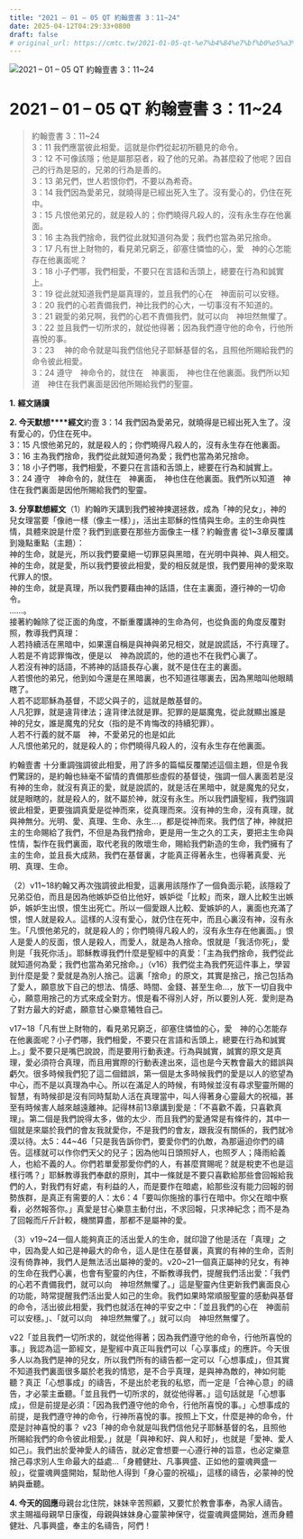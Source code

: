 ```yaml
---
title: "2021 – 01 – 05 QT 約翰壹書 3：11~24"
date: 2025-04-12T04:29:33+0800
draft: false
# original_url: https://cmtc.tw/2021-01-05-qt-%e7%b4%84%e7%bf%b0%e5%a3%b9%e6%9b%b8-3%ef%bc%9a1124
---
```


![2021 – 01 – 05 QT 約翰壹書 3：11\~24](/images/qt.jpg   "2021 – 01 – 05 QT 約翰壹書 3：11\~24")

# 2021 – 01 – 05 QT 約翰壹書 3：11\~24

> 約翰壹書 3：11\~24  
> 3：11 我們應當彼此相愛。這就是你們從起初所聽見的命令。  
> 3：12 不可像該隱；他是屬那惡者，殺了他的兄弟。為甚麼殺了他呢？因自己的行為是惡的，兄弟的行為是善的。  
> 3：13 弟兄們，世人若恨你們，不要以為希奇。  
> 3：14 我們因為愛弟兄，就曉得是已經出死入生了。沒有愛心的，仍住在死中。  
> 3：15 凡恨他弟兄的，就是殺人的；你們曉得凡殺人的，沒有永生存在他裏面。  
> 3：16 主為我們捨命，我們從此就知道何為愛；我們也當為弟兄捨命。  
> 3：17 凡有世上財物的，看見弟兄窮乏，卻塞住憐恤的心，愛　神的心怎能存在他裏面呢？  
> 3：18 小子們哪，我們相愛，不要只在言語和舌頭上，總要在行為和誠實上。  
> 3：19 從此就知道我們是屬真理的，並且我們的心在　神面前可以安穩。  
> 3：20 我們的心若責備我們，神比我們的心大，一切事沒有不知道的。  
> 3：21 親愛的弟兄啊，我們的心若不責備我們，就可以向　神坦然無懼了。  
> 3：22 並且我們一切所求的，就從他得著；因為我們遵守他的命令，行他所喜悅的事。  
> 3：23 　神的命令就是叫我們信他兒子耶穌基督的名，且照他所賜給我們的命令彼此相愛。  
> 3：24 遵守　神命令的，就住在　神裏面，　神也住在他裏面。我們所以知道　神住在我們裏面是因他所賜給我們的聖靈。

**1.** **經文誦讀**

**2. 今天默想****經文**約壹 3：14 我們因為愛弟兄，就曉得是已經出死入生了。沒有愛心的，仍住在死中。  
3：15 凡恨他弟兄的，就是殺人的；你們曉得凡殺人的，沒有永生存在他裏面。  
3：16 主為我們捨命，我們從此就知道何為愛；我們也當為弟兄捨命。  
3：18 小子們哪，我們相愛，不要只在言語和舌頭上，總要在行為和誠實上。  
3：24 遵守　神命令的，就住在　神裏面，　神也住在他裏面。我們所以知道　神住在我們裏面是因他所賜給我們的聖靈。

**3. 分享默想經文**（1）約翰昨天講到我們被神揀選拯救，成為「神的兒女」，神的兒女理當要「像祂一樣（像主一樣）」，活出主耶穌的性情與生命。主的生命與性情，具體來說是什麼？我們到底要在那些方面像主一樣？約翰壹書 從1\~3章反覆講到幾點重點（主題）：  
神的生命，就是光，所以我們要棄絕一切罪惡與黑暗，在光明中與神、與人相交。  
神的生命，就是愛，所以我們要彼此相愛，愛的相反就是恨，我們要用神的愛來取代罪人的恨。  
神的生命，就是真理，所以我們要藉由神的話語，住在主裏面，遵行神的一切命令。  
……。  
接著約翰除了從正面的角度，不斷重覆講神的生命為何，也從負面的角度反覆對照，教導我們真理：  
人若持續活在黑暗中，如果還自稱是與神與弟兄相交，就是說謊話，不行真理了。  
人若是不肯認罪悔改，便是以　神為說謊的，他的道也不在我們心裏了。  
人若沒有神的話語，不將神的話語長存心裏，就不是住在主的裏面。  
人若恨他的弟兄，他到如今還是在黑暗裏，也不知道往哪裏去，因為黑暗叫他眼睛瞎了。  
人若不認耶穌為基督，不認父與子的，這就是敵基督的。  
人凡犯罪，就是違背律法；違背律法就是罪。犯罪的是屬魔鬼，從此就顯出誰是　神的兒女，誰是魔鬼的兒女（指的是不肯悔改的持續犯罪）。  
人若不行義的就不屬　神，不愛弟兄的也是如此  
人凡恨他弟兄的，就是殺人的；你們曉得凡殺人的，沒有永生存在他裏面。

約翰壹書 十分重調強調彼此相愛，用了許多的篇幅反覆闡述這個主題，但是令我們驚訝的，是約翰也絲毫不留情的責備那些虛假的基督徒，強調一個人裏面若是沒有神的生命，就沒有真正的愛，就是說謊的，就是活在黑暗中，就是魔鬼的兒女，就是眼瞎的，就是殺人的，就不屬於神，就沒有永生。所以我們讀聖經，我們強調彼此相愛，更要強調真愛是從神而來，從真理而來。沒有神的生命，沒有真理，就與神無分。光明、愛、真理、生命、永生…，都是從神而來。我們信了神，神就把主的生命賜給了我們，不但是為我們捨命，更是用一生之久的工夫，要把主生命與性情，製作在我們裏面，取代老我的敗壞生命，賜給我們新造的生命，我們擁有了主的生命，並且長大成熟，我們在基督裏，才能真正得著永生，也得著真愛、光明、真理、生命。

（2）v11\~18約翰又再次強調彼此相愛，這裏用該隱作了一個負面示範，該隱殺了兄弟亞伯，而且是因為他嫉妒亞伯比他好，嫉妒從「比較」而來，跟人比較生出嫉妒，嫉妒生出恨，恨生出死亡。所以一個愛跟人比較、愛嫉妒的人，裏面也充滿了恨，恨人就是殺人。這樣的人沒有愛心，就仍住在死中，而且心裏沒有神，沒有永生。「凡恨他弟兄的，就是殺人的；你們曉得凡殺人的，沒有永生存在他裏面。」恨人是愛人的反面，恨人是殺人，而愛人，就是為人捨命。恨就是「我活你死」，愛則是「我死你活」。耶穌教導我們什麼是聖經中的真愛：「主為我們捨命，我們從此就知道何為愛；我們也當為弟兄捨命。」（v16）我們從主為我們死這件事上，學習到什麼是愛？愛就是為別人捨己。這裏「捨命」的原文，其實是捨己，捨己包括為了愛人，願意放下自己的想法、情感、時間、金錢、甚至生命…，放下一切自我中心，願意用捨己的方式來成全對方。恨是看不得別人好，所以要別人死．愛則是為了對方最大的好處，願意甘心樂意犧牲自己。

v17\~18「凡有世上財物的，看見弟兄窮乏，卻塞住憐恤的心，愛　神的心怎能存在他裏面呢？小子們哪，我們相愛，不要只在言語和舌頭上，總要在行為和誠實上。」愛不要只是嘴巴說說，而是要用行動表達。行為與誠實，誠實的原文是真理，愛必須符合真理，而且用實際的行動表達出來，這也是今天教會最大的錯誤與虧欠。很多時候我們犯了這二個錯誤，第一個是太多時候我們的愛是以人的慾望為中心，而不是以真理為中心。所以在滿足人的時候，有時候並沒有尋求聖靈所賜的智慧，有時候卻是沒有同時幫助人活在真理當中，叫人得著身心靈最大的祝福，甚至有時候害人越來越遠離神。記得林前13章講到愛是：「不喜歡不義，只喜歡真理」。第二個是我們說得太多，做的太少．而且我們的愛通常是有條件的，其中一個就是來屬於我們的會友我就愛你，不是我們的會友，跟我沒有關係的，我們就冷漠以待。太5：44\~46「只是我告訴你們，要愛你們的仇敵，為那逼迫你們的禱告。這樣就可以作你們天父的兒子；因為他叫日頭照好人，也照歹人；降雨給義人，也給不義的人。你們若單愛那愛你們的人，有甚麼賞賜呢？就是稅吏不也是這樣行嗎？」耶穌教導我們奉獻的原則，其中一條就是不要只喜歡給那些會回報給我們的人，對我們有好處，有利益的人，而是要作在暗處，給那些沒有能力回報的弱勢族群，是真正有需要的人：太6：4「要叫你施捨的事行在暗中。你父在暗中察看，必然報答你。」真愛是甘心樂意主動付出，不求回報，只求神紀念；而不是為了回報而斤斤計較，機關算盡，那都不是屬神的愛。

（3）v19\~24一個人能夠真正的活出愛人的生命，就印證了他是活在「真理」之中，因為愛人如己是神最大的命令，這人是住在基督裏，真實的有神的生命，否則沒有倚靠神，我們人是無法活出屬神的愛的。v20\~21一個真正屬神的兒女，有神的生命在我們心裏，也會有聖靈的內住，不斷教導我們，提醒我們活出愛：「我們的心若不責備我們，就可以向　神坦然無懼了。」這是聖靈內住更新我們裏面良心的功能，時常提醒我們活出愛人如己的生命。我們如果時常順服聖靈的感動與基督的命令，活出彼此相愛，我們也就活在神的平安之中：「並且我們的心在　神面前可以安穩。」、「就可以向　神坦然無懼了。」就可以向　神坦然無懼了。

v22「並且我們一切所求的，就從他得著；因為我們遵守他的命令，行他所喜悅的事。」我認為這一節經文，是聖經中真正叫我們可以「心享事成」的應許。今天很多人以為我們是神的兒女，所以我們所有的禱告都一定可以「心想事成」，但其實不知道我們裏面很多屬於老我的情慾，是不合乎真理，是與神為敵的，神如何能聽？真正「心想事成」的禱告，不是出於老我的私慾，而一定是「合神心意」的禱告，才必蒙主垂聽。「並且我們一切所求的，就從他得著。」這句話就是「心想事成」，但是前提是必須：「因為我們遵守他的命令，行他所喜悅的事。」心想事成的前提，是我們遵守神的命令，行神所喜悅的事。按照上下文，什麼是神的命令，什麼是討神喜悅的事？ v23「神的命令就是叫我們信他兒子耶穌基督的名，且照他所賜給我們的命令彼此相愛。」就是「與神和好、與人和好」，也就是「愛神、愛人如己」。我們出於愛神愛人的禱告，就必定會想要一心遵行神的旨意，也必定樂意捨己尋求別人生命最大的益處…「身體健壯、凡事興盛、正如他的靈魂興盛一般」，從靈魂興盛開始，幫助他人得到「身心靈的祝福」，這樣的禱告，必蒙神的悅納與垂聽。

**4. 今天的回應**母親台北住院，妹妹辛苦照顧，又要忙於教會事奉，為家人禱告。求主賜福母親早日康復，母親與妹妹身心靈蒙神保守，從靈魂興盛開始，進而身體健壯、凡事興盛，奉主的名禱告，阿們！